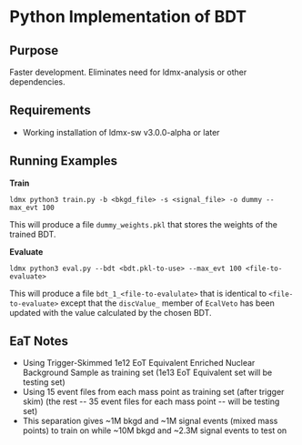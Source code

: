 # Python Implementation of BDT

## Purpose
Faster development. Eliminates need for ldmx-analysis or other dependencies.

## Requirements
- Working installation of ldmx-sw v3.0.0-alpha or later

## Running Examples

**Train**
```
ldmx python3 train.py -b <bkgd_file> -s <signal_file> -o dummy --max_evt 100
```
This will produce a file `dummy_weights.pkl` that stores the weights of the trained BDT.

**Evaluate**
```
ldmx python3 eval.py --bdt <bdt.pkl-to-use> --max_evt 100 <file-to-evaluate>
```
This will produce a file `bdt_1_<file-to-evalulate>` that is identical to `<file-to-evaluate>` except
that the `discValue_` member of `EcalVeto` has been updated with the value calculated by the chosen BDT.

## EaT Notes

- Using Trigger-Skimmed 1e12 EoT Equivalent Enriched Nuclear Background Sample as training set
  (1e13 EoT Equivalent set will be testing set)
- Using 15 event files from each mass point as training set (after trigger skim)
  (the rest -- 35 event files for each mass point -- will be testing set)
- This separation gives ~1M bkgd and ~1M signal events (mixed mass points) to train on while
  ~10M bkgd and ~2.3M signal events to test on
